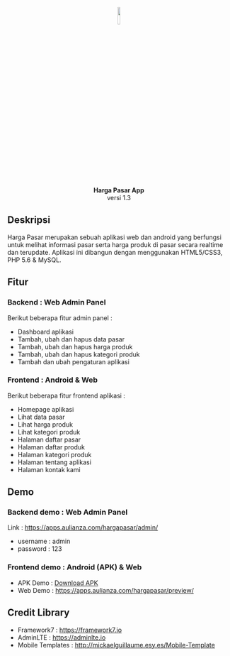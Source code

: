 <p align="center"><img src="https://apps.aulianza.com/hargapasar/icon/icon_hp.png" width="10%"></p>

<p align="center">
<a><b>Harga Pasar App</b></a><br>
<a>versi 1.3</a>
</p>

## Deskripsi

Harga Pasar merupakan sebuah aplikasi web dan android yang berfungsi untuk melihat informasi pasar serta harga produk di pasar secara realtime dan terupdate. Aplikasi ini dibangun dengan menggunakan HTML5/CSS3, PHP 5.6 & MySQL.

## Fitur 

### Backend : Web Admin Panel
Berikut beberapa fitur admin panel :

- Dashboard aplikasi
- Tambah, ubah dan hapus data pasar
- Tambah, ubah dan hapus harga produk
- Tambah, ubah dan hapus kategori produk
- Tambah dan ubah pengaturan aplikasi 

### Frontend : Android & Web
Berikut beberapa fitur frontend aplikasi :

- Homepage aplikasi
- Lihat data pasar
- Lihat harga produk
- Lihat kategori produk 
- Halaman daftar pasar
- Halaman daftar produk
- Halaman kategori produk
- Halaman tentang aplikasi
- Halaman kontak kami

## Demo 

### Backend demo : Web Admin Panel

Link : https://apps.aulianza.com/hargapasar/admin/

- username : admin
- password : 123

### Frontend demo : Android (APK) & Web

- APK Demo : [Download APK](https://bit.ly/harga-pasar)
- Web Demo : https://apps.aulianza.com/hargapasar/preview/


## Credit Library

- Framework7 : https://framework7.io
- AdminLTE : https://adminlte.io
- Mobile Templates : http://mickaelguillaume.esy.es/Mobile-Template
